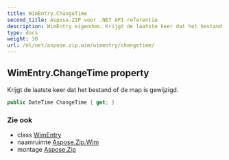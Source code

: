 ```yaml
---
title: WimEntry.ChangeTime
second_title: Aspose.ZIP voor .NET API-referentie
description: WimEntry eigendom. Krijgt de laatste keer dat het bestand of de map is gewijzigd.
type: docs
weight: 30
url: /nl/net/aspose.zip.wim/wimentry/changetime/
---
```

## WimEntry.ChangeTime property

Krijgt de laatste keer dat het bestand of de map is gewijzigd.

```csharp
public DateTime ChangeTime { get; }
```

### Zie ook

* class [WimEntry](../)
* naamruimte [Aspose.Zip.Wim](../../wimentry/)
* montage [Aspose.Zip](../../../)


